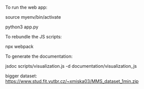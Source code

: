 To run the web app:

source myenv/bin/activate

python3 app.py

To rebundle the JS scripts:

npx webpack

To generate the documentation:

jsdoc scripts/visualization.js -d documentation/visualization_js

bigger dataset:
https://www.stud.fit.vutbr.cz/~xmiska03/MMS_dataset_1min.zip
